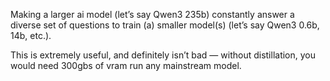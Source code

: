 Making a larger ai model (let’s say Qwen3 235b) constantly answer a diverse set of questions to train (a) smaller model(s) (let’s say Qwen3 0.6b, 14b, etc.).

This is extremely useful, and definitely isn’t bad — without distillation, you would need 300gbs of vram run any mainstream model.
